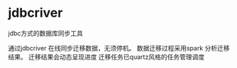 # jdbcriver
jdbc方式的数据库同步工具

通过jdbcriver 在线同步迁移数据，无须停机。
数据迁移过程采用spark 分析迁移结果。
迁移结果会动态呈现进度
迁移任务已quartz风格的任务管理调度

